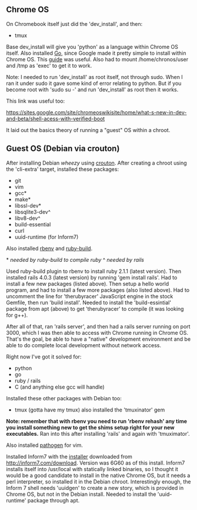 Chrome OS
---------

On Chromebook itself just did the 'dev_install', and then:

-  tmux

Base dev_install will give you 'python' as a language within Chrome OS itself.  Also installed [Go](http://golang.org), since Google made it pretty simple to install within Chrome OS.  This [guide](http://golang.org/doc/install#tarball) was useful.  Also had to mount /home/chronos/user and /tmp as 'exec' to get it to work.

Note:  I needed to run 'dev_install' as root itself, not through sudo.  When I ran it under sudo it gave some kind of error relating to python.  But if you become root with 'sudo su -' and run 'dev_install' as root then it works.

This link was useful too:

https://sites.google.com/site/chromeoswikisite/home/what-s-new-in-dev-and-beta/shell-acess-with-verified-boot

It laid out the basics theory of running a "guest" OS within a chroot.

Guest OS (Debian via crouton)
-----------------------------

After installing Debian _wheezy_ using  [crouton](https://github.com/dnschneid/crouton).  After creating a chroot using the 'cli-extra' target, installed these packages:

-  git
-  vim
-  gcc*
-  make*
-  libssl-dev*
-  libsqlite3-dev^
-  libv8-dev^
-  build-essential
-  curl
-  uuid-runtime (for Inform7)

Also installed [rbenv](https://github.com/sstephenson/rbenv) and [ruby-build](https://github.com/sstephenson/ruby-build).

\* _needed by ruby-build to compile ruby_
^ _needed by rails_

Used ruby-build plugin to rbenv to install ruby 2.1.1 (latest version).  Then installed rails 4.0.3 (latest version) by running 'gem install rails'.  Had to install a few new packages (listed above).  Then setup a hello world program, and had to install a few more packages (also listed above).  Had to uncomment the line for 'therubyracer' JavaScript engine in the stock Gemfile, then run 'build install'.  Needed to install the 'build-essintial' package from apt (above) to get 'therubyracer' to compile (it was looking for g++).

After all of that, ran 'rails server', and then had a rails server running on port 3000, which I was then able to access with Chrome running in Chrome OS.  That's the goal, be able to have a "native" development environment and be able to do complete local development without network access.

Right now I've got it solved for:

-  python
-  go
-  ruby / rails
-  C (and anything else gcc will handle)

Installed these other packages with Debian too:

-  tmux (gotta have my tmux)
   also installed the 'tmuxinator' gem

__Note:  remember that with rbenv you need to run 'rbenv rehash' any time you install something new to get the shims setup right for your new executables.__  Ran into this after installing 'rails' and again with 'tmuximator'.

Also installed [pathogen](https://github.com/tpope/vim-pathogen) for vim.

Installed Inform7 with the [installer](http://inform7.com/download/content/6G60/I7_6G60_Linux_all.tar.gz) downloaded from http://inform7.com/download.  Version was 6G60 as of this install.  Inform7 installs itself into /usr/local with statically linked binaries, so I thought it would be a good candidate to install in the native Chrome OS, but it needs a perl interpreter, so installed it in the Debian chroot.  Interestingly enough, the Inform 7 shell needs 'uuidgen' to create a new story, which is provided in Chrome OS, but not in the Debian install.  Needed to install the 'uuid-runtime' package through apt.




